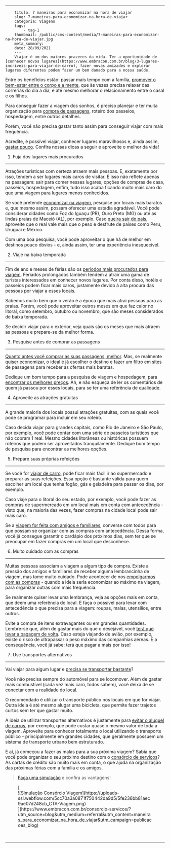 ---
        titulo: 7 maneiras para economizar na hora de viajar
        slug: 7-maneiras-para-economizar-na-hora-de-viajar
        categoria: Viagens
        tags:
            - tag-1
        thumbnail: /public/cms-content/media/7-maneiras-para-economizar-na-hora-de-viajar.jpg
        meta_summary: 
        date: 28/09/2021
        ---
        Viajar é um dos maiores prazeres da vida. Ter a oportunidade de [conhecer novos lugares](https://www.embracon.com.br/blog/3-lugares-incriveis-para-viajar-de-carro), fazer novas amizades e explorar lugares diferentes podem fazer um bem danado para a nossa saúde.

Entre os benefícios estão: passar mais tempo com a família, [promover o bem-estar entre o corpo e a mente](https://www.embracon.com.br/blog/4-coisas-que-voce-precisa-fazer-se-quiser-viajar-todo-ano), que às vezes precisa relaxar das correrias do dia a dia, e até mesmo melhorar o relacionamento entre o casal e os filhos.

Para conseguir fazer a viagem dos sonhos, é preciso planejar e ter muita organização para [compra de passagens](https://www.embracon.com.br/blog/4-dicas-na-hora-de-comprar-passagens-aereas), roteiro dos passeios, hospedagem, entre outros detalhes.

Porém, você não precisa gastar tanto assim para conseguir viajar com mais frequência.

Acredite, é possível viajar, conhecer lugares maravilhosos e, ainda assim, [gastar pouco](https://www.embracon.com.br/blog/viagem-economica-confira-nossas-dicas-para-viajar-com-pouco-dinheiro). Confira nossas dicas a seguir e aproveite o melhor da vida!

1. Fuja dos lugares mais procurados
-----------------------------------

Atrações turísticas com certeza atraem mais pessoas. E, exatamente por isso, tendem a ser lugares mais caros de visitar. E isso não reflete apenas na passagem: sair para comer nesses lugares, opções de compras de casa, passeios, hospedagem, enfim, tudo isso acaba ficando muito mais caro do que uma viagem para lugares menos conhecidos.

Se você pretende [economizar na viagem](https://www.embracon.com.br/blog/jeitos-criativos-de-economizar-dinheiro-para-viajar), pesquise por locais mais baratos e, que mesmo assim, possam oferecer uma estadia agradável. Você pode considerar cidades como Foz do Iguaçu (PR), Ouro Preto (MG) ou até as lindas praias de Maceió (AL), por exemplo. Caso [queira sair do país](https://www.embracon.com.br/blog/6-dicas-para-se-planejar-a-sua-primeira-viagem-internacional), aproveite que o real vale mais que o peso e desfrute de países como Peru, Uruguai e México.

Com uma boa pesquisa, você pode aproveitar o que há de melhor em destinos pouco óbvios - e, ainda assim, ter uma experiência inesquecível.

2. Viaje na baixa temporada
---------------------------

Fim de ano e meses de férias são os [períodos mais procurados para viagem](https://www.embracon.com.br/blog/5-dicas-para-economizar-e-viajar-na-alta-temporada). Feriados prolongados também tendem a atrair uma gama de turistas interessados em conhecer novos lugares. Por conta disso, hotéis e passeios podem ficar mais caros, justamente devido à alta procura das pessoas por viajar a esses locais.

Sabemos muito bem que o verão é a época que mais atrai pessoas para as praias. Porém, você pode aproveitar outros meses em que faz calor no litoral, como setembro, outubro ou novembro, que são meses considerados de baixa temporada.

Se decidir viajar para o exterior, veja quais são os meses que mais atraem as pessoas e prepare-se da melhor forma.

3. Pesquise antes de comprar as passagens
-----------------------------------------

[Quanto antes você comprar as suas passagens, melhor](https://www.embracon.com.br/blog/quer-saber-como-organizar-uma-viagem-aqui-esta-o-passo-a-passo). Mas, se realmente quiser economizar, o ideal é já escolher o destino e fazer um filtro em sites de passagens para receber as ofertas mais baratas.

Dedique um bom tempo para a pesquisa de viagem e hospedagem, para [encontrar os melhores preços](https://www.embracon.com.br/blog/7-dicas-de-como-economizar-na-passagem-de-aviao). Ah, e não esqueça de ler os comentários de quem já passou por esses locais, para se ter uma referência de qualidade.

4. Aproveite as atrações gratuitas
----------------------------------

A grande maioria dos locais possui atrações gratuitas, com as quais você pode se programar para incluir em seu roteiro.

Caso decida viajar para grandes capitais, como Rio de Janeiro e São Paulo, por exemplo, você pode contar com uma série de passeios turísticos que não cobram 1 real. Mesmo cidades litorâneas ou históricas possuem roteiros que podem ser aproveitados tranquilamente. Dedique bom tempo de pesquisa para encontrar as melhores opções.

5. Prepare suas próprias refeições
----------------------------------

Se você for [viajar de carro](https://www.embracon.com.br/blog/3-lugares-incriveis-para-viajar-de-carro), pode ficar mais fácil ir ao supermercado e preparar as suas refeições. Essa opção é bastante válida para quem escolher um local que tenha fogão, gás e geladeira para passar os dias, por exemplo.

Caso viaje para o litoral do seu estado, por exemplo, você pode fazer as compras de supermercado em um local mais em conta com antecedência - visto que, na maioria das vezes, fazer compras na cidade local pode sair mais caro.

Se a [viagem for feita com amigos e familiares](https://www.embracon.com.br/blog/como-escolher-um-destino-de-ferias-com-a-familia-confira-aqui), converse com todos para que possam se organizar com as compras com antecedência. Dessa forma, você já consegue garantir o cardápio dos próximos dias, sem ter que se preocupar em fazer compras em um local que desconhece.

6. Muito cuidado com as compras
-------------------------------

Muitas pessoas associam a viagem a algum tipo de compra. Existe a pressão dos amigos e familiares de receber alguma lembrancinha de viagem, mas tome muito cuidado. Pode acontecer de nos [empolgarmos com as compras](https://www.embracon.com.br/blog/10-importantes-dicas-para-economizar-nas-compras-de-casa) - quando a ideia seria economizar ao máximo na viagem, para organizar outras com mais frequência.

Se realmente quiser levar uma lembrança, veja as opções mais em conta, que deem uma referência do local. E faça o possível para levar com antecedência o que precisa para a viagem: roupas, malas, utensílios, entre outros.

Evite a compra de itens extravagantes ou em grandes quantidades. Lembre-se que, além de gastar mais do que o desejável, você [terá que levar a bagagem de volta](https://www.embracon.com.br/blog/saiba-o-que-fazer-antes-e-durante-um-voo-longo). Caso esteja viajando de avião, por exemplo, existe o risco de ultrapassar o peso máximo das companhias aéreas. E a consequência, você já sabe: terá que pagar a mais por isso!

7. Use transportes alternativos
-------------------------------

Vai viajar para algum lugar e [precisa se transportar bastante](https://www.embracon.com.br/blog/saiba-como-montar-um-roteiro-de-viagem-em-7-passos)?

Você não precisa sempre do automóvel para se locomover. Além de gastar mais combustível (cada vez mais caro, todos sabem), você deixa de se conectar com a realidade do local.

O recomendado é utilizar o transporte público nos locais em que for viajar. Outra ideia é até mesmo alugar uma bicicleta, que permite fazer trajetos curtos sem ter que gastar muito.

A ideia de utilizar transportes alternativos é justamente para [evitar o aluguel de carros](https://www.embracon.com.br/blog/5-formas-de-pagamento-de-um-carro), por exemplo, que pode custar quase o mesmo valor de toda a viagem. Aproveite para conhecer totalmente o local utilizando o transporte público - principalmente em grandes cidades, que geralmente possuem um sistema de transporte urbano bem estruturado.

E aí, já começou a fazer as malas para a sua próxima viagem? Sabia que você pode organizar o seu próximo destino com o [consórcio de serviços](https://www.embracon.com.br/blog/conheca-os-principais-consorcios-de-servicos-embracon)? As cartas de crédito são muito mais em conta, o que ajuda na organização das próximas férias com a família e os amigos.

> [Faça uma simulação](https://www.embracon.com.br/consorcio-servicos/?utm_source=blog&utm_medium=referral&utm_content=maneiras_para_economizar_na_hora_de_viajar&utm_campaign=publicacoes_blog) e confira as vantagens!

<figure class="w-richtext-figure-type-image w-richtext-align-center">[<div>![Simulação Consórcio Viagem](https://uploads-ssl.webflow.com/5cc70a3a0871f750442da9d5/5fe236bb81aec9ae07d248cb_CTA-Viagem.png)</div>](https://www.embracon.com.br/consorcio-servicos/?utm_source=blog&utm_medium=referral&utm_content=maneiras_para_economizar_na_hora_de_viajar&utm_campaign=publicacoes_blog)</figure>‍  

----
        